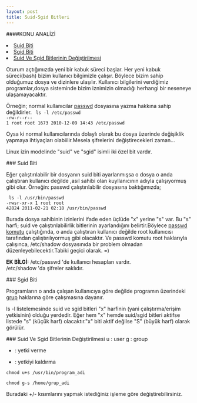 ```yaml
---
layout: post
title: Suid-Sgid Bitleri
---
```

####KONU ANALİZİ
<li> <a href="#suid-bit"> Suid Biti </a> </li>
<li> <a href="#sgid-bit"> Sgid Biti </a> </li>
<li> <a href="#suid-sgid-degistirme"> Suid Ve Sgid Bitlerinin Değiştirilmesi </a> </li>

Oturum açtığımızda yeni bir kabuk süreci başlar. Her yeni kabuk süreci(bash) bizim kullanıcı bilgimizle çalışır. Böylece bizim sahip olduğumuz dosya ve dizinlere ulaşılır. Kullanıcı bilgilerini verdiğimiz programlar,dosya sisteminde bizim iznimizin olmadığı herhangi bir neseneye ulaşamayacaktır.<br>

Örneğin; normal kullanıcılar <u>passwd</u> dosyasına yazma hakkına sahip değildirler. 
<code> ls -l /etc/passwd</code><br>
<code>-rw-r--r-- 1 root root 1673 2010-12-09 14:43 /etc/passwd</code>

Oysa ki normal kullanıcılarında dolaylı olarak bu dosya üzerinde değişiklik yapmaya ihtiyaçları olabiilir.Mesela şifrelerini değiştirecekleri zaman...

Linux izin modelinde "suid" ve "sgid" isimli iki özel bit vardır.

###<a id="suid-bit"> Suid Biti </a>

Eğer çalıştırılabilir bir dosyanın suid biti ayarlanmışsa o dosya o anda çalıştıran kullanıcı değilde ,asıl sahibi olan kuyllanıcının adıyla çalışıyormuş gibi olur.
Örneğin: passwd çalıştırılabilir dosyasına baktığımızda;

<code> ls -l /usr/bin/passwd</code><br>
<code>-rwsr-xr-x 1 root root 42824 2011-02-21 02:18 /usr/bin/passwd</code>

Burada dosya sahibinin izinlerini ifade eden üçlüde "x" yerine "s" var.
Bu "s" harfi; suid ve çalıştırılabilirlik bitlerinin ayarlandığını belirtir.Böylece <u>passwd komutu</u> çalıştığında, o anda çalıştıran kullanıcı değilde root kullanıcısı tarafından  çalıştırılıyormuş gibi olacaktır.
Ve passwd komutu root haklarıyla çalışınca, /etc/shadow dosyasınıda bir problem olmadan düzenleyebilecektir.Tabiki geçici olarak. =)

<b>EK BİLGİ:</b> 
/etc/passwd 'de kullanıcı hesapları vardır.<br>
/etc/shadow 'da şifreler saklıdır.

###<a id="sgid-bit"> Sgid Biti </a>

Programların o anda çalışan kullanıcıya göre değilde programın üzerindeki <u>grup</u> haklarına göre çalışmasına dayanır.

ls -l listelemesinde suid ve sgid bitleri "x" harfinin (yani çalıştırma/erişim yetkisinin) olduğu yerdedir.
Eğer hem "x" hemde suid/sgid bitleri aktifse listede "s" (küçük harf) olacaktır."x" biti aktif değilse "S" (büyük harf) olarak görülür.

###<a id="suid-sgid-degistirme"> Suid Ve Sgid Bitlerinin Değiştirilmesi </a>
u : user
g : group
+ : yetki verme
- : yetkiyi kaldırma

<code>chmod u+s /usr/bin/program_adi</code> 

<code>chmod g-s /home/grup_adi</code>

Buradaki +/- kısımlarını yapmak istediğiniz işleme göre değiştirebilirsiniz.






